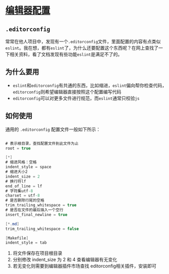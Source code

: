 # [编辑器配置](http://editorconfig.org)

## `.editorconfig`
常常在他人项目中，发现有一个`.editorconfig`文件，里面配置的内容有点类似`eslint`。我在想，都有`eslint`了，为什么还要配置这个东西呢？在网上查找了一下相关资料，看了文档发现有些功能`eslint`是满足不了的。

## 为什么要用
- `eslint`和`editorconfig`有共通的东西，比如缩进，`eslint`偏向帮你检查代码，`editorconfig`则希望编辑器直接按照这个配置编写代码
- `editorconfig`可以对更多文件进行规范，而`eslint`通常只校验`js`

## 如何使用

通用的 `.editorconfig` 配置文件一般如下所示：

```csharp

# 表示根目录，查找配置文件到此文件为止
root = true

[*]
# 缩进风格：空格
indent_style = space
# 缩进大小2
indent_size = 2
# 换行符lf
end_of_line = lf
# 字符集utf-8
charset = utf-8
# 是否删除行尾的空格
trim_trailing_whitespace = true
# 是否在文件的最后插入一个空行
insert_final_newline = true

[*.md]
trim_trailing_whitespace = false

[Makefile]
indent_style = tab

```

1. 将文件保存在项目根目录
2. 分别修改 indent_size 为 2 和 4 查看编辑器有无变化
3. 若无变化则需要到编辑器插件市场查找 editorconfig相关插件，安装即可